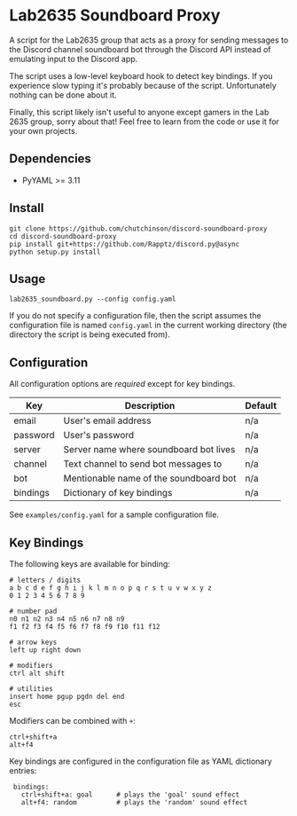 # Lab2635 Soundboard Proxy

A script for the Lab2635 group that acts as a proxy for 
sending messages to the Discord channel soundboard bot through
the Discord API instead of emulating input to the Discord app.

The script uses a low-level keyboard hook to detect key bindings. If
you experience slow typing it's probably because of the script. 
Unfortunately nothing can be done about it.

Finally, this script likely isn't useful to anyone except gamers
in the Lab 2635 group, sorry about that! Feel free to learn from the
code or use it for your own projects.

## Dependencies

 - PyYAML >= 3.11

## Install

    git clone https://github.com/chutchinson/discord-soundboard-proxy
    cd discord-soundboard-proxy
    pip install git+https://github.com/Rapptz/discord.py@async
    python setup.py install
    
## Usage

    lab2635_soundboard.py --config config.yaml
    
  If you do not specify a configuration file, then the script
  assumes the configuration file is named `config.yaml` in the
  current working directory (the directory the script is being
  executed from).
  
## Configuration

  All configuration options are *required* except for key bindings.
  
| Key          | Description                              | Default |
| ------------ | ---------------------------------------- | ------- |
| email        | User's email address                     | n/a     |
| password     | User's password                          | n/a     |
| server       | Server name where soundboard bot lives   | n/a     |
| channel      | Text channel to send bot messages to     | n/a     |
| bot          | Mentionable name of the soundboard bot   | n/a     |
| bindings     | Dictionary of key bindings               | n/a     |

  See `examples/config.yaml` for a sample configuration file.
      
## Key Bindings

  The following keys are available for binding:

    # letters / digits
    a b c d e f g h i j k l m n o p q r s t u v w x y z
    0 1 2 3 4 5 6 7 8 9
    
    # number pad
    n0 n1 n2 n3 n4 n5 n6 n7 n8 n9
    f1 f2 f3 f4 f5 f6 f7 f8 f9 f10 f11 f12
    
    # arrow keys
    left up right down
    
    # modifiers
    ctrl alt shift
    
    # utilities
    insert home pgup pgdn del end
    esc
    
  Modifiers can be combined with `+`:

    ctrl+shift+a
    alt+f4
    
  Key bindings are configured in the configuration file as YAML
  dictionary entries:
  
     bindings:
       ctrl+shift+a: goal      # plays the 'goal' sound effect
       alt+f4: random          # plays the 'random' sound effect